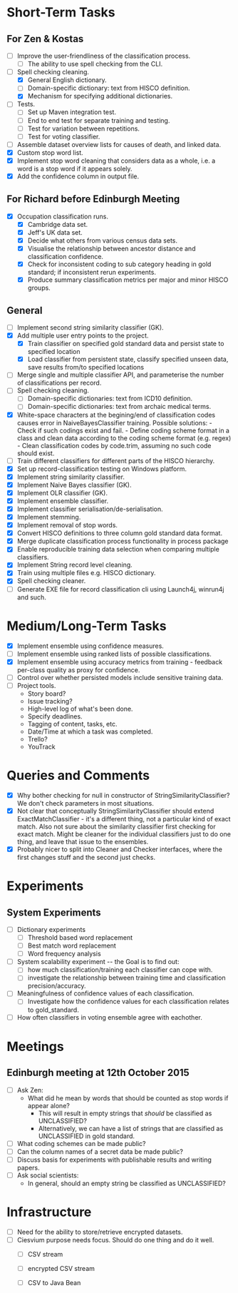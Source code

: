  
# Short-Term Tasks
 
## For Zen & Kostas

- [ ] Improve the user-friendliness of the classification process.
   - [ ] The ability to use spell checking from the CLI.
- [ ] Spell checking cleaning.
   - [x] General English dictionary.
   - [ ] Domain-specific dictionary: text from HISCO definition.
   - [x] Mechanism for specifying additional dictionaries.
- [ ] Tests.
   - [ ] Set up Maven integration test.
   - [ ] End to end test for separate training and testing.
   - [ ] Test for variation between repetitions.
   - [ ] Test for voting classifier.
- [ ] Assemble dataset overview lists for causes of death, and linked data.
- [x] Custom stop word list.
- [x] Implement stop word cleaning that considers data as a whole, i.e. a word is a stop word if it appears solely.
- [x] Add the confidence column in output file.

## For Richard before Edinburgh Meeting

- [x] Occupation classification runs.
   - [x] Cambridge data set.
   - [x] Jeff's UK data set.
   - [x] Decide what others from various census data sets.
   - [x] Visualise the relationship between ancestor distance and classification confidence.
   - [x] Check for inconsistent coding to sub category heading in gold standard; if inconsistent rerun experiments.
   - [x] Produce summary classification metrics per major and minor HISCO groups.
   
## General

- [ ] Implement second string similarity classifier (GK).
- [x] Add multiple user entry points to the project.
   - [x] Train classifier on specified gold standard data and persist state to specified location
   - [x] Load classifier from persistent state, classify specified unseen data, save results from/to specified locations
- [ ] Merge single and multiple classifier API, and parameterise the number of classifications per record.
- [ ] Spell checking cleaning.
   - [ ] Domain-specific dictionaries: text from ICD10 definition.
   - [ ] Domain-specific dictionaries: text from archaic medical terms.
- [x] White-space characters at the begining/end of classification codes causes error in NaiveBayesClassifier training.
   Possible solutions:
      - Check if such codings exist and fail.
      - Define coding scheme format in a class and clean data according to the coding scheme format (e.g. regex)
      - Clean classification codes by code.trim, assuming no such code should exist.
- [ ] Train different classifiers for different parts of the HISCO hierarchy.
- [x] Set up record-classification testing on Windows platform.
- [x] Implement string similarity classifier.
- [x] Implement Naive Bayes classifier (GK).
- [x] Implement OLR classifier (GK).
- [x] Implement ensemble classifier.
- [x] Implement classifier serialisation/de-serialisation.
- [x] Implement stemming.
- [x] Implement removal of stop words.
- [x] Convert HISCO definitions to three column gold standard data format.
- [x] Merge duplicate classification process functionality in process package
- [x] Enable reproducible training data selection when comparing multiple classifiers.
- [x] Implement String record level cleaning.
- [x] Train using multiple files e.g. HISCO dictionary.
- [x] Spell checking cleaner.
- [ ] Generate EXE file for record classification cli using Launch4j, winrun4j and such.

# Medium/Long-Term Tasks

- [x] Implement ensemble using confidence measures.
- [ ] Implement ensemble using ranked lists of possible classifications.
- [x] Implement ensemble using accuracy metrics from training - feedback per-class quality as proxy for confidence.
- [ ] Control over whether persisted models include sensitive training data.
- [ ] Project tools.
   - Story board?
   - Issue tracking?
   - High-level log of what's been done.
   - Specify deadlines.
   - Tagging of content, tasks, etc.
   - Date/Time at which a task was completed.
   - Trello?
   - YouTrack


# Queries and Comments

- [x] Why bother checking for null in constructor of StringSimilarityClassifier? We don't check parameters in most situations.
- [x] Not clear that conceptually StringSimilarityClassifier should extend ExactMatchClassifier - it's a different thing, not a particular kind of exact match. Also not sure about the similarity classifier first checking for exact match. Might be cleaner for the individual classifiers just to do one thing, and leave that issue to the ensembles.
- [x] Probably nicer to split into Cleaner and Checker interfaces, where the first changes stuff and the second just checks.

# Experiments

## System Experiments

- [ ] Dictionary experiments
   - [ ] Threshold based word replacement
   - [ ] Best match word replacement
   - [ ] Word frequency analysis
- [ ] System scalability experiment -- the Goal is to find out:
   - [ ] how much classification/training each classifier can cope with.
   - [ ] investigate the relationship between training time and classification precision/accuracy.
- [ ] Meaningfulness of confidence values of each classification.
   - [ ] Investigate how the confidence values for each classification relates to gold_standard.
- [ ] How often classifiers in voting ensemble agree with eachother.

# Meetings

## Edinburgh meeting at 12th October 2015

- [ ] Ask Zen:
   - What did he mean by words that should be counted as stop words if appear alone?
      - This will result in empty strings that *should* be classified as UNCLASSIFIED?
      - Alternatively, we can have a list of strings that are classified as UNCLASSIFIED in gold standard.
- [ ] What coding schemes can be made public?
- [ ] Can the column names of a secret data be made public?
- [ ] Discuss basis for experiments with publishable results and writing papers.
- [ ] Ask social scientists: 
   - In general, should an empty string be classified as UNCLASSIFIED?

# Infrastructure

- [ ] Need for the ability to store/retrieve encrypted datasets.
- [ ] Ciesvium purpose needs focus. Should do one thing and do it well.
   - [ ] CSV stream
   - [ ] encrypted CSV stream
   - [ ] CSV to Java Bean


